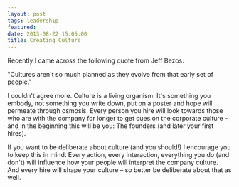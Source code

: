 ```yaml
---
layout: post
tags: leadership
featured: 
date: 2013-08-22 15:05:00
title: Creating Culture
---
```

Recently I came across the following quote from Jeff Bezos:

"Cultures aren't so much planned as they evolve from that early set of people."

I couldn't agree more. Culture is a living organism. It's something you embody, not something you write down, put on a poster and hope will permeate through osmosis. Every person you hire will look towards those who are with the company for longer to get cues on the corporate culture – and in the beginning this will be you: The founders (and later your first hires).

If you want to be deliberate about culture (and you should!) I encourage you to keep this in mind. Every action, every interaction, everything you do (and don't) will influence how your people will interpret the company culture. And every hire will shape your culture – so better be deliberate about that as well.